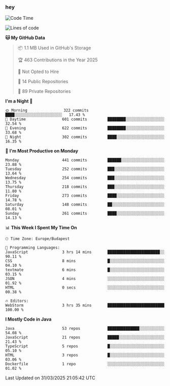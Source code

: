 ### hey

<!--START_SECTION:waka-->
![Code Time](http://img.shields.io/badge/Code%20Time-1%2C146%20hrs%2011%20mins-blue)

![Lines of code](https://img.shields.io/badge/From%20Hello%20World%20I%27ve%20Written-2.6%20million%20lines%20of%20code-blue)

**🐱 My GitHub Data** 

> 📦 1.1 MB Used in GitHub's Storage 
 > 
> 🏆 463 Contributions in the Year 2025
 > 
> 🚫 Not Opted to Hire
 > 
> 📜 14 Public Repositories 
 > 
> 🔑 89 Private Repositories 
 > 
**I'm a Night 🦉** 

```text
🌞 Morning                322 commits         ████░░░░░░░░░░░░░░░░░░░░░   17.43 % 
🌆 Daytime                601 commits         ████████░░░░░░░░░░░░░░░░░   32.54 % 
🌃 Evening                622 commits         ████████░░░░░░░░░░░░░░░░░   33.68 % 
🌙 Night                  302 commits         ████░░░░░░░░░░░░░░░░░░░░░   16.35 % 
```
📅 **I'm Most Productive on Monday** 

```text
Monday                   441 commits         ██████░░░░░░░░░░░░░░░░░░░   23.88 % 
Tuesday                  252 commits         ███░░░░░░░░░░░░░░░░░░░░░░   13.64 % 
Wednesday                254 commits         ███░░░░░░░░░░░░░░░░░░░░░░   13.75 % 
Thursday                 218 commits         ███░░░░░░░░░░░░░░░░░░░░░░   11.80 % 
Friday                   273 commits         ████░░░░░░░░░░░░░░░░░░░░░   14.78 % 
Saturday                 148 commits         ██░░░░░░░░░░░░░░░░░░░░░░░   08.01 % 
Sunday                   261 commits         ████░░░░░░░░░░░░░░░░░░░░░   14.13 % 
```


📊 **This Week I Spent My Time On** 

```text
🕑︎ Time Zone: Europe/Budapest

💬 Programming Languages: 
JavaScript               3 hrs 14 mins       ███████████████████████░░   90.11 % 
CSS                      8 mins              █░░░░░░░░░░░░░░░░░░░░░░░░   04.10 % 
textmate                 6 mins              █░░░░░░░░░░░░░░░░░░░░░░░░   03.15 % 
JSON                     4 mins              ░░░░░░░░░░░░░░░░░░░░░░░░░   01.92 % 
HTML                     0 secs              ░░░░░░░░░░░░░░░░░░░░░░░░░   00.38 % 

🔥 Editors: 
WebStorm                 3 hrs 35 mins       █████████████████████████   100.00 % 
```

**I Mostly Code in Java** 

```text
Java                     53 repos            ██████████████░░░░░░░░░░░   54.08 % 
JavaScript               21 repos            █████░░░░░░░░░░░░░░░░░░░░   21.43 % 
TypeScript               5 repos             █░░░░░░░░░░░░░░░░░░░░░░░░   05.10 % 
HTML                     3 repos             █░░░░░░░░░░░░░░░░░░░░░░░░   03.06 % 
Dockerfile               1 repo              ░░░░░░░░░░░░░░░░░░░░░░░░░   01.02 % 
```




 Last Updated on 31/03/2025 21:05:42 UTC
<!--END_SECTION:waka-->

